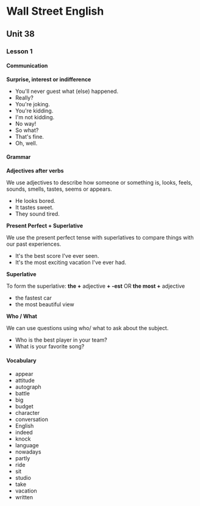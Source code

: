 # Wall Street English

## Unit 38

### Lesson 1

#### Communication

**Surprise, interest or indifference**

- You'll never guest what (else) happened.
- Really?
- You're joking.
- You're kidding.
- I'm not kidding.
- No way!
- So what?
- That's fine.
- Oh, well.

#### Grammar

**Adjectives after verbs**

We use adjectives to describe how someone or something is, looks, feels, sounds, smells, tastes, seems or appears.

- He looks bored.
- It tastes sweet.
- They sound tired.

**Present Perfect + Superlative**

We use the present perfect tense with superlatives to compare things with our past experiences.

- It's the best score I've ever seen.
- It's the most exciting vacation I've ever had.

**Superlative**

To form the superlative: **the +** adjective **+ -est** OR **the most +** adjective

- the fastest car
- the most beautiful view

**Who / What**

We can use questions using who/ what to ask about the subject.

- Who is the best player in your team?
- What is your favorite song?

#### Vocabulary

- appear
- attitude
- autograph
- battle
- big
- budget
- character
- conversation
- English
- indeed
- knock
- language
- nowadays
- partly
- ride
- sit
- studio
- take
- vacation
- written